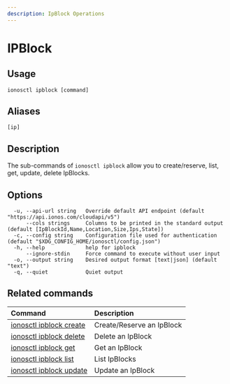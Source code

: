 ```yaml
---
description: IpBlock Operations
---
```


# IPBlock

## Usage

```text
ionosctl ipblock [command]
```

## Aliases

```text
[ip]
```

## Description

The sub-commands of `ionosctl ipblock` allow you to create/reserve, list, get, update, delete IpBlocks.

## Options

```text
  -u, --api-url string   Override default API endpoint (default "https://api.ionos.com/cloudapi/v5")
      --cols strings     Columns to be printed in the standard output (default [IpBlockId,Name,Location,Size,Ips,State])
  -c, --config string    Configuration file used for authentication (default "$XDG_CONFIG_HOME/ionosctl/config.json")
  -h, --help             help for ipblock
      --ignore-stdin     Force command to execute without user input
  -o, --output string    Desired output format [text|json] (default "text")
  -q, --quiet            Quiet output
```

## Related commands

| Command | Description |
| :--- | :--- |
| [ionosctl ipblock create](create.md) | Create/Reserve an IpBlock |
| [ionosctl ipblock delete](delete.md) | Delete an IpBlock |
| [ionosctl ipblock get](get.md) | Get an IpBlock |
| [ionosctl ipblock list](list.md) | List IpBlocks |
| [ionosctl ipblock update](update.md) | Update an IpBlock |

